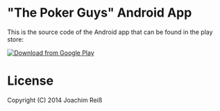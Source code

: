 "The Poker Guys" Android App
=======================

This is the source code of the Android app that can be found in the play store:

[![Download from Google Play](http://www.android.com/images/brand/android_app_on_play_large.png "Download from Google Play")](https://play.google.com/store/apps/details?id=de.reiss.thepokerguys)

# License
Copyright (C) 2014 Joachim Reiß